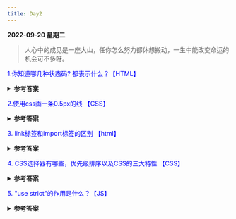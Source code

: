 ```yaml
---
title: Day2
---
```

<summary><b>2022-09-20 星期二</b></summary>

> 人心中的成见是一座大山，任你怎么努力都休想搬动，一生中能改变命运的机会可不多呀。  

<p style="color:blue">1.你知道哪几种状态码? 都表示什么？【HTML】</p>
<details>
<summary><b>参考答案</b></summary>
<p>

- 200 请求成功  
- 301 资源(网页)等被永久转移到其它URL
- 302 Found 临时移动。与 301 类似。但资源只是临时被移动。客户端应继续使用原有 URI
- 304 Not Modified 未修改。所请求的资源未修改，服务器返回此状态码时，不会返回任何资源。客户端通常会缓存访问过的资源，通过提供一个头信息指出客户端希望只返回在指定日期之后修改的资源
- 400 客户端请求的语法错误，服务器无法理解
- 401 请求要求用户的身份认证
- 403 服务器理解请求客户端的请求，但是拒绝执行此请求
- 404 请求的资源不存在
- 500 内部服务器错误
- 502 作为网关或者代理工作的服务器尝试执行请求时，从远程服务器接收到了一个无效的响应
- 505 服务器不支持请求的HTTP协议的版本，无法完成处理

</p>
</details>

<p style="color:blue">2.使用css画一条0.5px的线 【CSS】</p>
<details>
<summary><b>参考答案</b></summary>
<p>

.line{
  border:1px solid gray;
  transform:scaleY(0.5);
}

</p>
</details>

<p style="color:blue">3. link标签和import标签的区别 【html】</p>
<details>
<summary><b>参考答案</b></summary>
<p>

- link 属于 html 标签，而@import 是 css 提供的
- 页面被加载时，link 会同时被加载，而@import 引用的 css 会等到页面加载结束后加载。
- link 方式样式的权重高于@import 

</p>
</details>

<p style="color:blue">4. CSS选择器有哪些，优先级排序以及CSS的三大特性 【CSS】 </p>

<details>
<summary><b>参考答案</b></summary>
<p>

- id 选择器，class 选择器，标签选择器，伪元素选择器，伪类选择器等 
- 优先级：important > 内敛样式 > id 选择器 > class 选择器 > 标签选择器

</p>
</details>

<p style="color:blue">5. "use strict"的作用是什么？【JS】</p>

<details>
<summary><b>参考答案</b></summary>
<p>

use strict 出现在 JavaScript 代码的顶部或函数的顶部，可以帮助你写出更安全的 JavaScript 代码。如果你错误地创建了全局变量，它会通过抛出错误的方式来警告你。例如，以下程序将抛出错误：
```
function doSomething(val) {
 "use strict"; 
 x = val + 10;
}
```
它会抛出一个错误，因为 x 没有被定义，并使用了全局作用域中的某个值对其进行赋值，而 use strict 不允许这样做。下面的小改动修复了这个错误：
```
function doSomething(val) {
 "use strict"; 
 var x = val + 10;
}
```

</p>
</details>

<comment/>